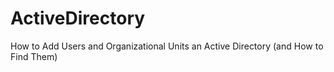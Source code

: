 # ActiveDirectory
How to Add Users and Organizational Units an Active Directory (and How to Find Them)
